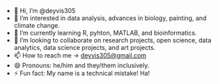 - 👋 Hi, I’m @deyvis305
- 👀 I’m interested in data analysis, advances in biology, painting, and climate change.
- 🌱 I’m currently learning R, pyhton, MATLAB, and bioinformatics.
- 💞️ I’m looking to collaborate on research projects, open science, data analytics, data science projects, and art projects.
- 📫 How to reach me -> deyvis305@gmail.com 
- 😄 Pronouns: he/him and they/them inclusively.
- ⚡ Fun fact: My name is a technical mistake! Ha!

<!---
deyvis305/deyvis305 is a ✨ special ✨ repository because its `README.md` (this file) appears on your GitHub profile.
You can click the Preview link to take a look at your changes.
--->
